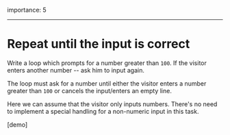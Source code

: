 importance: 5

---

# Repeat until the input is correct

Write a loop which prompts for a number greater than `100`. If the visitor enters another number -- ask him to input again.

The loop must ask for a number until either the visitor enters a number greater than `100` or cancels the input/enters an empty line.

Here we can assume that the visitor only inputs numbers. There's no need to implement a special handling for a non-numeric input in this task.

[demo]
